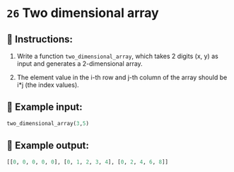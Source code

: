 # `26` Two dimensional array

## 📝 Instructions:

1. Write a function `two_dimensional_array`, which takes 2 digits (x, y) as input and generates a 2-dimensional array.

2. The element value in the i-th row and j-th column of the array should be i*j (the index values).

## 📎 Example input:

```py
two_dimensional_array(3,5)
```

## 📎 Example output:

```py
[[0, 0, 0, 0, 0], [0, 1, 2, 3, 4], [0, 2, 4, 6, 8]]
```

